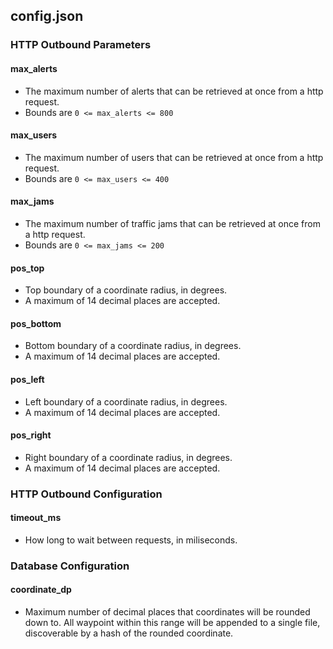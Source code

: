 ## config.json
### HTTP Outbound Parameters
#### max_alerts
- The maximum number of alerts that can be retrieved at once from a http request.
- Bounds are `0 <= max_alerts <= 800`

#### max_users
- The maximum number of users that can be retrieved at once from a http request.
- Bounds are `0 <= max_users <= 400`

#### max_jams
- The maximum number of traffic jams that can be retrieved at once from a http request.
- Bounds are `0 <= max_jams <= 200`

#### pos_top
- Top boundary of a coordinate radius, in degrees.
- A maximum of 14 decimal places are accepted.

#### pos_bottom
- Bottom boundary of a coordinate radius, in degrees.
- A maximum of 14 decimal places are accepted.

#### pos_left
- Left boundary of a coordinate radius, in degrees.
- A maximum of 14 decimal places are accepted.

#### pos_right
- Right boundary of a coordinate radius, in degrees.
- A maximum of 14 decimal places are accepted.

### HTTP Outbound Configuration
#### timeout_ms
- How long to wait between requests, in miliseconds.

### Database Configuration
#### coordinate_dp
- Maximum number of decimal places that coordinates will be rounded down to. All waypoint within this range will be appended to a single file, discoverable by a hash of the rounded coordinate.